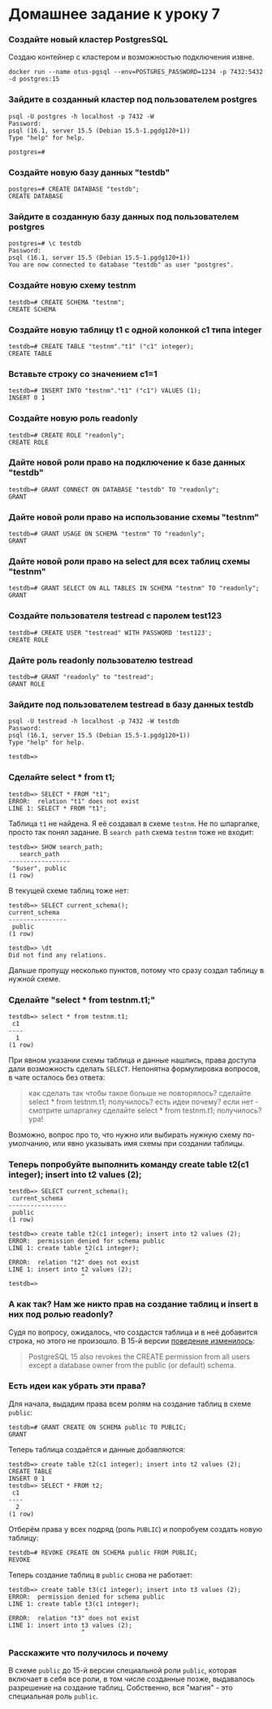 # Домашнее задание к уроку 7

### Создайте новый кластер PostgresSQL
Создаю контейнер с кластером и возможностью подключения извне.
```shell
docker run --name otus-pgsql --env=POSTGRES_PASSWORD=1234 -p 7432:5432 -d postgres:15
```

### Зайдите в созданный кластер под пользователем postgres
```shell
psql -U postgres -h localhost -p 7432 -W
Password: 
psql (16.1, server 15.5 (Debian 15.5-1.pgdg120+1))
Type "help" for help.

postgres=# 
```

### Создайте новую базу данных "testdb"
```postgresql
postgres=# CREATE DATABASE "testdb";
CREATE DATABASE 
```

### Зайдите в созданную базу данных под пользователем postgres
```postgresql
postgres=# \c testdb
Password: 
psql (16.1, server 15.5 (Debian 15.5-1.pgdg120+1))
You are now connected to database "testdb" as user "postgres".
```

### Создайте новую схему testnm
```postgresql
testdb=# CREATE SCHEMA "testnm";
CREATE SCHEMA
```

### Создайте новую таблицу t1 с одной колонкой c1 типа integer
```postgresql
testdb=# CREATE TABLE "testnm"."t1" ("c1" integer);
CREATE TABLE
```

### Вставьте строку со значением c1=1
```postgresql
testdb=# INSERT INTO "testnm"."t1" ("c1") VALUES (1);
INSERT 0 1
```

### Создайте новую роль readonly
```postgresql
testdb=# CREATE ROLE "readonly";
CREATE ROLE
```

### Дайте новой роли право на подключение к базе данных "testdb"
```postgresql
testdb=# GRANT CONNECT ON DATABASE "testdb" TO "readonly";
GRANT
```

### Дайте новой роли право на использование схемы "testnm"
```postgresql
testdb=# GRANT USAGE ON SCHEMA "testnm" TO "readonly";
GRANT
```

### Дайте новой роли право на select для всех таблиц схемы "testnm"
```postgresql
testdb=# GRANT SELECT ON ALL TABLES IN SCHEMA "testnm" TO "readonly";
GRANT
```

### Создайте пользователя testread с паролем test123
```postgresql
testdb=# CREATE USER "testread" WITH PASSWORD 'test123';
CREATE ROLE
```

### Дайте роль readonly пользователю testread
```postgresql
testdb=# GRANT "readonly" to "testread";
GRANT ROLE
```

### Зайдите под пользователем testread в базу данных testdb
```shell
psql -U testread -h localhost -p 7432 -W testdb
Password: 
psql (16.1, server 15.5 (Debian 15.5-1.pgdg120+1))
Type "help" for help.

testdb=>
```

### Сделайте select * from t1;
```postgresql
testdb=> SELECT * FROM "t1";
ERROR:  relation "t1" does not exist
LINE 1: SELECT * FROM "t1";
```

Таблица `t1` не найдена. Я её создавал в схеме `testnm`. Не по шпаргалке, просто так понял задание.
В `search path` схема `testnm` тоже не входит:
```postgresql
testdb=> SHOW search_path;
   search_path   
-----------------
 "$user", public
(1 row)
```

В текущей схеме таблиц тоже нет:
```postgresql
testdb=> SELECT current_schema();
current_schema 
----------------
 public
(1 row)

testdb=> \dt
Did not find any relations.
```

Дальше пропущу несколько пунктов, потому что сразу создал таблицу в нужной схеме.

### Сделайте "select * from testnm.t1;"
```postgresql
testdb=> select * from testnm.t1;
 c1 
----
  1
(1 row)
```

При явном указании схемы таблица и данные нашлись, права доступа дали возможность сделать `SELECT`.
Непонятна формулировка вопросов, в чате осталось без ответа:
> как сделать так чтобы такое больше не повторялось?
> сделайте select * from testnm.t1;
> получилось?
> есть идеи почему? если нет - смотрите шпаргалку
> сделайте select * from testnm.t1;
> получилось?
> ура!

Возможно, вопрос про то, что нужно или выбирать нужную схему по-умолчанию, или явно указывать имя схемы при создании таблицы.  


### Теперь попробуйте выполнить команду create table t2(c1 integer); insert into t2 values (2);
```postgresql
testdb=> SELECT current_schema();
 current_schema 
----------------
 public
(1 row)

testdb=> create table t2(c1 integer); insert into t2 values (2);
ERROR:  permission denied for schema public
LINE 1: create table t2(c1 integer);
                     ^
ERROR:  relation "t2" does not exist
LINE 1: insert into t2 values (2);
                    ^
testdb=> 
```

### А как так? Нам же никто прав на создание таблиц и insert в них под ролью readonly? 

Судя по вопросу, ожидалось, что создастся таблица и в неё добавится строка, но этого не произошло.
В 15-й версии [поведение изменилось](https://www.postgresql.org/about/news/postgresql-15-released-2526/):
> PostgreSQL 15 also revokes the CREATE permission from all users except a database owner from the public (or default) schema.


### Есть идеи как убрать эти права?
Для начала, выдадим права всем ролям на создание таблиц в схеме `public`:
```postgresql
testdb=# GRANT CREATE ON SCHEMA public TO PUBLIC;
GRANT
```

Теперь таблица создаётся и данные добавляются:
```postgresql
testdb=> create table t2(c1 integer); insert into t2 values (2);
CREATE TABLE
INSERT 0 1
testdb=> SELECT * FROM t2;
 c1 
----
  2
(1 row)
```

Отберём права у всех подряд (роль `PUBLIC`) и попробуем создать новую таблицу:
```postgresql
testdb=# REVOKE CREATE ON SCHEMA public FROM PUBLIC;
REVOKE
``` 

Теперь создание таблиц в `public` снова не работает:
```postgresql
testdb=> create table t3(c1 integer); insert into t3 values (2);
ERROR:  permission denied for schema public
LINE 1: create table t3(c1 integer);
                     ^
ERROR:  relation "t3" does not exist
LINE 1: insert into t3 values (2);
                    ^
```

### Расскажите что получилось и почему

В схеме `public` до 15-й версии специальной роли `public`, которая включает в себя все роли, в том числе созданные позже,
выдавалось разрешение на создание таблиц. Собственно, вся "магия" - это специальная роль `public`.
